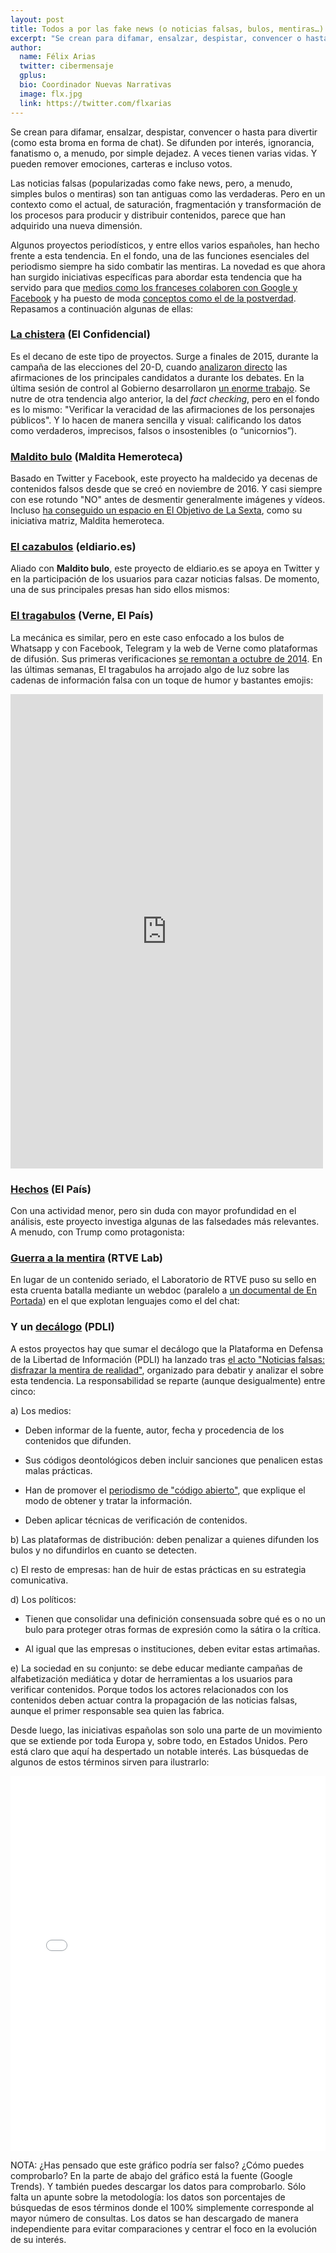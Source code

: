 ```yaml
---
layout: post
title: Todos a por las fake news (o noticias falsas, bulos, mentiras…)
excerpt: "Se crean para difamar, ensalzar, despistar, convencer o hasta para divertir (como esta broma en forma de chat). Se difunden por interés, ignorancia, fanatismo o, a menudo, por simple dejadez. A veces tienen varias vidas. Y pueden remover emociones, carteras e incluso votos."
author:
  name: Félix Arias
  twitter: cibermensaje
  gplus:  
  bio: Coordinador Nuevas Narrativas
  image: flx.jpg
  link: https://twitter.com/flxarias
---
```

Se crean para difamar, ensalzar, despistar, convencer o hasta para divertir (como esta broma en forma de chat). Se difunden por interés, ignorancia, fanatismo o, a menudo, por simple dejadez. A veces tienen varias vidas. Y pueden remover emociones, carteras e incluso votos.

<script type="text/javascript" src="//cdn.playbuzz.com/widget/feed.js"></script>
<div class="pb_feed" data-embed-by="1191012a-37bb-416b-90ec-5124475505ef" data-item="00d56d18-2eb8-4418-8b2b-345367348013" ></div>

Las noticias falsas (popularizadas como fake news, pero, a menudo, simples bulos o mentiras) son tan antiguas como las verdaderas. Pero en un contexto como el actual, de saturación, fragmentación y transformación de los procesos para producir y distribuir contenidos, parece que han adquirido una nueva dimensión. 

Algunos proyectos periodísticos, y entre ellos varios españoles, han hecho frente a esta tendencia. En el fondo, una de las funciones esenciales del periodismo siempre ha sido combatir las mentiras. La novedad es que ahora han surgido iniciativas específicas para abordar esta tendencia que ha servido para que [medios como los franceses colaboren con Google y Facebook](https://www.marketingdirecto.com/anunciantes-general/medios/medios-franceses-lanzan-iniciativa-frenar-fake-news-junto-facebook-google) y ha puesto de moda [conceptos como el de la postverdad](http://internacional.elpais.com/internacional/2016/11/16/actualidad/1479316268_308549.html). Repasamos a continuación algunas de ellas:

### [La chistera](http://blogs.elconfidencial.com/espana/la-chistera/2016-12-22/metodologia-lachistera-factchecking-verificacion-datos-verdades-mentiras-imprecisiones_1307758/) (El Confidencial)

Es el decano de este tipo de proyectos. Surge a finales de 2015, durante la campaña de las elecciones del 20-D, cuando [analizaron directo](http://www.elconfidencial.com/multimedia/album/espana/la-chistera/2016-06-03/la-chistera-express-verificamos-verdades-y-mentiras-de-los-politicos-en-campana_1203555/) las afirmaciones de los principales candidatos a durante los debates. En la última sesión de control al Gobierno desarrollaron [un enorme trabajo](http://blogs.elconfidencial.com/espana/la-chistera/2016-12-22/lachistera-verdades-mentiras-unicornios-xiilegislatura-politica-espana_1307747/). Se nutre de otra tendencia algo anterior, la del *fact checking*, pero en el fondo es lo mismo: "Verificar la veracidad de las afirmaciones de los personajes públicos". Y lo hacen de manera sencilla y visual: calificando los datos como verdaderos, imprecisos, falsos o insostenibles (o “unicornios”).

### [Maldito bulo](https://twitter.com/malditobulo) (Maldita Hemeroteca)

Basado en Twitter y Facebook, este proyecto ha maldecido ya decenas de contenidos falsos desde que se creó en noviembre de 2016. Y casi siempre con ese rotundo "NO" antes de desmentir generalmente imágenes y vídeos. Incluso [ha conseguido un espacio en El Objetivo de La Sexta](http://www.vanitatis.elconfidencial.com/television/programas-tv/2017-01-30/el-objetivo-maldita-hemeroteca-maldito-bulo-maldita-hemeroteca_1323360/), como su iniciativa matriz, Maldita hemeroteca.

### [El cazabulos](https://twitter.com/elcazabulos) (eldiario.es)

Aliado con **Maldito bulo**, este proyecto de eldiario.es se apoya en Twitter y en la participación de los usuarios para cazar noticias falsas. De momento, una de sus principales presas han sido ellos mismos:

### [El tragabulos](https://www.facebook.com/eltragabulos) (Verne, El País)

La mecánica es similar, pero en este caso enfocado a los bulos de Whatsapp y con Facebook, Telegram y la web de Verne como plataformas de difusión. Sus primeras verificaciones [se remontan a octubre de 2014](http://verne.elpais.com/verne/2014/10/08/articulo/1412780742_000158.html). En las últimas semanas, El tragabulos ha arrojado algo de luz sobre las cadenas de información falsa con un toque de humor y bastantes emojis:

<iframe src="https://www.facebook.com/plugins/post.php?href=https%3A%2F%2Fwww.facebook.com%2Feltragabulos%2Fposts%2F1308871945822721&width=500" width="500" height="759" style="border:none;overflow:hidden" scrolling="no" frameborder="0" allowTransparency="true"></iframe>

### [Hechos](http://elpais.com/agr/hechos/a) (El País)

Con una actividad menor, pero sin duda con mayor profundidad en el análisis, este proyecto investiga algunas de las falsedades más relevantes. A menudo, con Trump como protagonista:

### [Guerra a la mentira](http://lab.rtve.es/webdocs/guerra-mentira/es/) (RTVE Lab)

En lugar de un contenido seriado, el Laboratorio de RTVE puso su sello en esta cruenta batalla mediante un webdoc (paralelo a [un documental de En Portada](http://www.rtve.es/television/en-portada/guerra-mentira/)) en el que explotan lenguajes como el del chat:

### Y un [decálogo](http://libertadinformacion.cc/contra-la-posverdad-10-formulas-para-hacer-frente-a-las-noticias-falsas/) (PDLI)

A estos proyectos hay que sumar el decálogo que la Plataforma en Defensa de la Libertad de Información (PDLI) ha lanzado tras [el acto "Noticias falsas: disfrazar la mentira de realidad"](http://www.publico.es/sociedad/fake-news-destruir-bulo-dificil.html), organizado para debatir y analizar el sobre esta tendencia. La responsabilidad se reparte (aunque desigualmente) entre cinco:

a) Los medios: 

* Deben informar de la fuente, autor, fecha y procedencia de los contenidos que difunden.

* Sus códigos deontológicos deben incluir sanciones que penalicen estas malas prácticas.

* Han de promover el [periodismo de "código abierto"](http://www.eldiario.es/colaboratorio/periodismo_libre-codigo_abierto-procomun-periodismo_abierto-periodismo_datos_6_100849937.html), que explique el modo de obtener y tratar la información.

* Deben aplicar técnicas de verificación de contenidos.

b) Las plataformas de distribución: deben penalizar a quienes difunden los bulos y no difundirlos en cuanto se detecten.

c) El resto de empresas: han de huir de estas prácticas en su estrategia comunicativa.

d) Los políticos:

* Tienen que consolidar una definición consensuada sobre qué es o no un bulo para proteger otras formas de expresión como la sátira o la crítica.

* Al igual que las empresas o instituciones, deben evitar estas artimañas.

e) La sociedad en su conjunto: se debe educar mediante campañas de alfabetización mediática y dotar de herramientas a los usuarios para verificar contenidos. Porque todos los actores relacionados con los contenidos deben actuar contra la propagación de las noticias falsas, aunque el primer responsable sea quien las fabrica.

Desde luego, las iniciativas españolas son solo una parte de un movimiento que se extiende por toda Europa y, sobre todo, en Estados Unidos. Pero está claro que aquí ha despertado un notable interés. Las búsquedas de algunos de estos términos sirven para ilustrarlo:

<iframe id="datawrapper-chart-rBZ5N" src="//datawrapper.dwcdn.net/rBZ5N/1/" frameborder="0" allowtransparency="true" allowfullscreen="allowfullscreen" webkitallowfullscreen="webkitallowfullscreen" mozallowfullscreen="mozallowfullscreen" oallowfullscreen="oallowfullscreen" msallowfullscreen="msallowfullscreen" width="100%" height="600"></iframe><script type="text/javascript">if("undefined"==typeof window.datawrapper)window.datawrapper={};window.datawrapper["rBZ5N"]={},window.datawrapper["rBZ5N"].embedDeltas={"100":599.8,"200":599.8,"300":599.8,"400":599.8,"500":599.8,"600":599.8,"700":599.8,"800":599.8,"900":599.8,"1000":599.8},window.datawrapper["rBZ5N"].iframe=document.getElementById("datawrapper-chart-rBZ5N"),window.datawrapper["rBZ5N"].iframe.style.height=window.datawrapper["rBZ5N"].embedDeltas[Math.min(1e3,Math.max(100*Math.floor(window.datawrapper["rBZ5N"].iframe.offsetWidth/100),100))]+"px",window.addEventListener("message",function(a){if("undefined"!=typeof a.data["datawrapper-height"])for(var b in a.data["datawrapper-height"])if("rBZ5N"==b)window.datawrapper["rBZ5N"].iframe.style.height=a.data["datawrapper-height"][b]+"px"});</script>

NOTA: ¿Has pensado que este gráfico podría ser falso? ¿Cómo puedes comprobarlo? En la parte de abajo del gráfico está la fuente (Google Trends). Y también puedes descargar los datos para comprobarlo. Sólo falta un apunte sobre la metodología: los datos son porcentajes de búsquedas de esos términos donde el 100% simplemente corresponde al mayor número de consultas. Los datos se han descargado de manera independiente para evitar comparaciones y centrar el foco en la evolución de su interés.